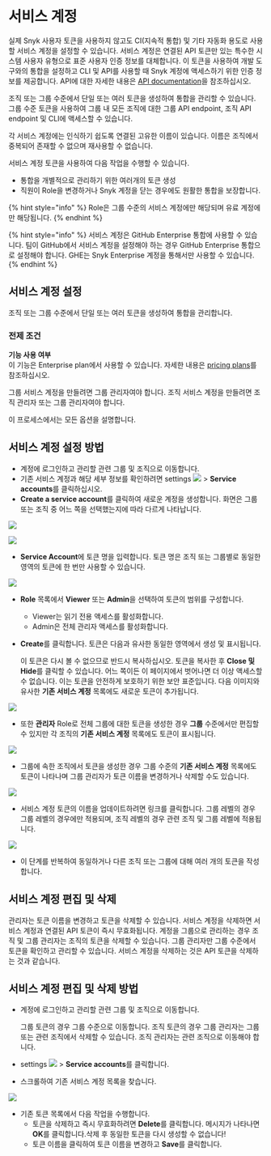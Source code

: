 # 서비스 계정

실제 Snyk 사용자 토큰을 사용하지 않고도 CI(지속적 통합) 및 기타 자동화 용도로 사용할 서비스 계정을 설정할 수 있습니다. 서비스 계정은 연결된 API 토큰만 있는 특수한 시스템 사용자 유형으로 표준 사용자 인증 정보를 대체합니다. 이 토큰을 사용하여 개발 도구와의 통합을 설정하고 CLI 및 API를 사용할 때 Snyk 계정에 액세스하기 위한 인증 정보를 제공합니다. API에 대한 자세한 내용은 [API documentation](broken-reference)을 참조하십시오.

조직 또는 그룹 수준에서 단일 또는 여러 토큰을 생성하여 통합을 관리할 수 있습니다. 그룹 수준 토큰을 사용하여 그룹 내 모든 조직에 대한 그룹 API endpoint, 조직 API endpoint 및 CLI에 액세스할 수 있습니다.

각 서비스 계정에는 인식하기 쉽도록 연결된 고유한 이름이 있습니다. 이름은 조직에서 중복되어 존재할 수 없으며 재사용할 수 없습니다.

서비스 계정 토큰을 사용하여 다음 작업을 수행할 수 있습니다.

* 통합을 개별적으로 관리하기 위한 여러개의 토큰 생성
* 직원이 Role을 변경하거나 Snyk 계정을 닫는 경우에도 원활한 통합을 보장합니다.

{% hint style="info" %}
Role은 그룹 수준의 서비스 계정에만 해당되며 유료 계정에만 해당됩니다.
{% endhint %}

{% hint style="info" %}
서비스 계정은 GitHub Enterprise 통합에 사용할 수 있습니다. 팀이 GitHub에서 서비스 계정을 설정해야 하는 경우 GitHub Enterprise 통합으로 설정해야 합니다. GHE는 Snyk Enterprise 계정을 통해서만 사용할 수 있습니다.
{% endhint %}

## 서비스 계정 설정

조직 또는 그룹 수준에서 단일 또는 여러 토큰을 생성하여 통합을 관리합니다.

### 전제 조건

**기능 사용 여부**\
이 기능은 Enterprise plan에서 사용할 수 있습니다. 자세한 내용은 [pricing plans](https://snyk.io/plans/)를 참조하십시오.

그룹 서비스 계정을 만들려면 그룹 관리자여야 합니다. 조직 서비스 계정을 만들려면 조직 관리자 또는 그룹 관리자여야 합니다.

이 프로세스에서는 모든 옵션을 설명합니다.

## 서비스 계정 설정 방법

* 계정에 로그인하고 관리할 관련 그룹 및 조직으로 이동합니다.
* 기존 서비스 계정과 해당 세부 정보를 확인하려면 settings ![](../../../.gitbook/assets/cog\_icon.png) > **Service accounts**를 클릭하십시오.
* **Create a service account**를 클릭하여 새로운 계정을 생성합니다. 화면은 그룹 또는 조직 중 어느 쪽을 선택했는지에 따라 다르게 나타납니다.

![](../../../.gitbook/assets/uuid-115442e7-a8bd-44df-43f8-8867a4cdc6ba-en.png)

![](../../../.gitbook/assets/uuid-632ed37e-ed7a-519d-dade-a245a35e6ac6-en.png)

* **Service Account**에 토큰 명을 입력합니다. 토큰 명은 조직 또는 그룹별로 동일한 영역의 토큰에 한 번만 사용할 수 있습니다.

![](../../../.gitbook/assets/uuid-01c4cc98-23c9-3cb1-4972-1aa4f83ad98e-en.png)

* **Role** 목록에서 **Viewer** 또는 **Admin**을 선택하여 토큰의 범위를 구성합니다.
  * Viewer는 읽기 전용 액세스를 활성화합니다.
  * Admin은 전체 관리자 액세스를 활성화합니다.
*   **Create**를 클릭합니다. 토큰은 다음과 유사한 동일한 영역에서 생성 및 표시됩니다.

    이 토큰은 다시 볼 수 없으므로 반드시 복사하십시오. 토큰을 복사한 후 **Close 및 Hide**를 클릭할 수 있습니다. 어느 쪽이든 이 페이지에서 벗어나면 더 이상 액세스할 수 없습니다. 이는 토큰을 안전하게 보호하기 위한 보안 표준입니다. 다음 이미지와 유사한 **기존 서비스 계정** 목록에도 새로운 토큰이 추가됩니다.

![](<../../../.gitbook/assets/spaces\_-MdwVZ6HOZriajCf5nXH\_uploads\_git-blob-61a8f06ca370909c1292d121c731849f7c68b9fb\_uuid-799b88fc-d1d7-72c9-5ceb-30fb2a8d572e-en (3) (3) (3) (1) (1) (1) (1) (1) (1) (1) (1) (1) (1) (1) (1) (1) (1) (1) (12).png>)

* 또한 **관리자** Role로 전체 그룹에 대한 토큰을 생성한 경우 **그룹** 수준에서만 편집할 수 있지만 각 조직의 **기존 서비스 계정** 목록에도 토큰이 표시됩니다.

![](../../../.gitbook/assets/uuid-1110723e-74e7-3090-3e69-da65f93acfcc-en.png)

* 그룹에 속한 조직에서 토큰을 생성한 경우 그룹 수준의 **기존 서비스 계정** 목록에도 토큰이 나타나며 그룹 관리자가 토큰 이름을 변경하거나 삭제할 수도 있습니다.

![](../../../.gitbook/assets/uuid-50563edb-6a75-9f37-2040-cd814fdf9ead-en.png)

* 서비스 계정 토큰의 이름을 업데이트하려면 링크를 클릭합니다. 그룹 레벨의 경우 그룹 레벨의 경우에만 적용되며, 조직 레벨의 경우 관련 조직 및 그룹 레벨에 적용됩니다.

![](../../../.gitbook/assets/uuid-b34e3d10-bb0c-b608-bc08-12f2bf0a4fc0-en.png)

* 이 단계를 반복하여 동일하거나 다른 조직 또는 그룹에 대해 여러 개의 토큰을 작성합니다.

## 서비스 계정 편집 및 삭제

관리자는 토큰 이름을 변경하고 토큰을 삭제할 수 있습니다. 서비스 계정을 삭제하면 서비스 계정과 연결된 API 토큰이 즉시 무효화됩니다. 계정을 그룹으로 관리하는 경우 조직 및 그룹 관리자는 조직의 토큰을 삭제할 수 있습니다. 그룹 관리자만 그룹 수준에서 토큰을 확인하고 관리할 수 있습니다. 서비스 계정을 삭제하는 것은 API 토큰을 삭제하는 것과 같습니다.

## 서비스 계정 편집 및 삭제 방법

*   계정에 로그인하고 관리할 관련 그룹 및 조직으로 이동합니다.

    그룹 토큰의 경우 그룹 수준으로 이동합니다. 조직 토큰의 경우 그룹 관리자는 그룹 또는 관련 조직에서 삭제할 수 있습니다. 조직 관리자는 관련 조직으로 이동해야 합니다.
* settings ![](../../../.gitbook/assets/cog\_icon.png) > **Service accounts**를 클릭합니다.
* 스크롤하여 기존 서비스 계정 목록을 찾습니다.

![](<../../../.gitbook/assets/spaces\_-MdwVZ6HOZriajCf5nXH\_uploads\_git-blob-61a8f06ca370909c1292d121c731849f7c68b9fb\_uuid-799b88fc-d1d7-72c9-5ceb-30fb2a8d572e-en (3) (3) (3) (1) (1) (1) (1) (1) (1) (1) (1) (1) (1) (1) (1) (1) (1) (1) (13).png>)

* 기존 토큰 목록에서 다음 작업을 수행합니다.
  * 토큰을 삭제하고 즉시 무효화하려면 **Delete**를 클릭합니다. 메시지가 나타나면 **OK**를 클릭합니다.삭제 후 동일한 토큰을 다시 생성할 수 없습니다!
  * 토큰 이름을 클릭하여 토큰 이름을 변경하고 **Save**를 클릭합니다.
